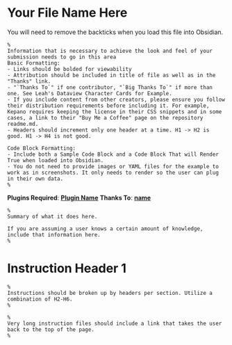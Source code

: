 # Your File Name Here
You will need to remove the backticks when you load this file into Obsidian.

```
% 
Information that is necessary to achieve the look and feel of your submission needs to go in this area
Basic Formatting:
- Links should be bolded for viewability
- Attribution should be included in title of file as well as in the "Thanks" link.
- "`Thanks To`" if one contributor, "`Big Thanks To`" if more than one. See Leah's Dataview Character Cards for Example. 
- If you include content from other creators, please ensure you follow their distribution requirements before including it. For example, Kepano requires keeping the license in their CSS snippets and in some cases, a link to their "Buy Me a Coffee" page on the repository readme.md.
- Headers should increment only one header at a time. H1 -> H2 is good. H1 -> H4 is not good. 

Code Block Formatting:
- Include both a Sample Code Block and a Code Block That will Render True when loaded into Obsidian. 
- You do not need to provide images or YAML files for the example to work as in screenshots. It only needs to render so the user can plug in their own data.
%
```

__Plugins Required__: [**Plugin Name**](pluginlink)
__Thanks To__: [**name**](plugunlink)
```
%
Summary of what it does here. 

If you are assuming a user knows a certain amount of knowledge, include that information here. 
%
```
# Instruction Header 1

```
% 
Instructions should be broken up by headers per section. Utilize a combination of H2-H6.
%
```
```
%
Very long instruction files should include a link that takes the user back to the top of the page.
%
```
